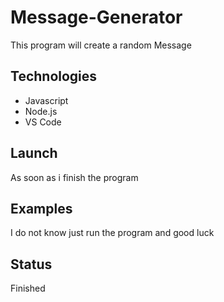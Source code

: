 # Message-Generator
This program will create a random Message

## Technologies
* Javascript
* Node.js
* VS Code

## Launch
As soon as i finish the program

## Examples
I do not know just run the program and good luck

## Status
Finished